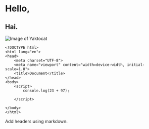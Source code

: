 # Hello,
## Hai.
![Image of Yaktocat](https://octodex.github.com/images/yaktocat.png)


```
<!DOCTYPE html>
<html lang="en">
<head>
    <meta charset="UTF-8">
    <meta name="viewport" content="width=device-width, initial-scale=1.0">
    <title>Document</title>
</head>
<body>
    <script>
        console.log(23 + 97);
        
    </script>
    
</body>
</html>
```









Add headers using markdown.
